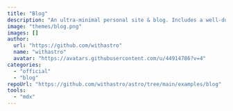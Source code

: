 ```yaml
---
title: "Blog"
description: "An ultra-minimal personal site & blog. Includes a well-documented codebase and built-in best practices for any Astro project."
image: "themes/blog.png"
images: []
author:
  url: "https://github.com/withastro"
  name: "withastro"
  avatar: "https://avatars.githubusercontent.com/u/44914786?v=4"
categories:
  - "official"
  - "blog"
repoUrl: "https://github.com/withastro/astro/tree/main/examples/blog"
tools:
  - "mdx"
---
```

